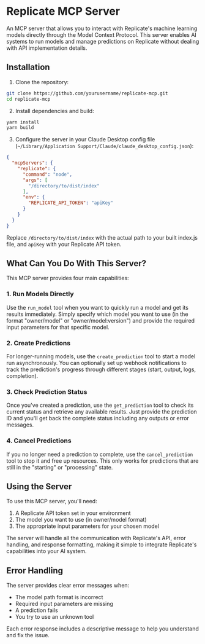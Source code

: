 # Replicate MCP Server

An MCP server that allows you to interact with Replicate's machine learning models directly through the Model Context Protocol. This server enables AI systems to run models and manage predictions on Replicate without dealing with API implementation details.

## Installation

1. Clone the repository:
```bash
git clone https://github.com/yourusername/replicate-mcp.git
cd replicate-mcp
```

2. Install dependencies and build:
```bash
yarn install
yarn build
```

3. Configure the server in your Claude Desktop config file (`~/Library/Application Support/Claude/claude_desktop_config.json`):

```json
{
  "mcpServers": {
    "replicate": {
      "command": "node",
      "args": [
        "/directory/to/dist/index"
      ],
      "env": {
        "REPLICATE_API_TOKEN": "apiKey"
      }
    }
  }
}
```

Replace `/directory/to/dist/index` with the actual path to your built index.js file, and `apiKey` with your Replicate API token.

## What Can You Do With This Server?

This MCP server provides four main capabilities:

### 1. Run Models Directly

Use the `run_model` tool when you want to quickly run a model and get its results immediately. Simply specify which model you want to use (in the format "owner/model" or "owner/model:version") and provide the required input parameters for that specific model.

### 2. Create Predictions

For longer-running models, use the `create_prediction` tool to start a model run asynchronously. You can optionally set up webhook notifications to track the prediction's progress through different stages (start, output, logs, completion).

### 3. Check Prediction Status

Once you've created a prediction, use the `get_prediction` tool to check its current status and retrieve any available results. Just provide the prediction ID and you'll get back the complete status including any outputs or error messages.

### 4. Cancel Predictions

If you no longer need a prediction to complete, use the `cancel_prediction` tool to stop it and free up resources. This only works for predictions that are still in the "starting" or "processing" state.

## Using the Server

To use this MCP server, you'll need:

1. A Replicate API token set in your environment
2. The model you want to use (in owner/model format)
3. The appropriate input parameters for your chosen model

The server will handle all the communication with Replicate's API, error handling, and response formatting, making it simple to integrate Replicate's capabilities into your AI system.

## Error Handling

The server provides clear error messages when:
- The model path format is incorrect
- Required input parameters are missing
- A prediction fails
- You try to use an unknown tool

Each error response includes a descriptive message to help you understand and fix the issue.
